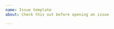 ```yaml
---
name: Issue template
about: Check this out before opening an issue

---
```


<!-- 
       Hey! Thank you for reporting an issue!
       Just to make sure: is this really an issue or do you need some help
       with troubleshooting? Please use our Gitter chatroom if you need help:
       https://gitter.im/precice/Lobby
       Thanks! :-)
-->
